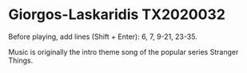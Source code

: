# Giorgos-Laskaridis ΤΧ2020032
 
 
Before playing, add lines (Shift + Enter):
6,
7,
9-21,
23-35.


Music is originally the intro theme song of the popular series Stranger Things.
